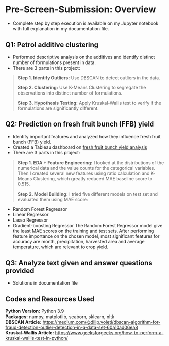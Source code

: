 # Pre-Screen-Submission: Overview
- Complete step by step execution is available on my Jupyter notebook with full explanation in my documentation file.
## Q1: Petrol additive clustering
- Performed descriptive analysis on the additives and identify distinct number of formulations present in data.
- There are 3 parts in this project:
> **Step 1. Identify Outliers:** Use DBSCAN to detect outliers in the data.
>
> **Step 2. Clustering:** Use K-Means Clustering to segregate the observations into distinct number of formulations.
>
> **Step 3. Hypothesis Testing:** Apply Kruskal-Wallis test to verify if the formulations are significantly different. 

## Q2: Prediction on fresh fruit bunch (FFB) yield
- Identify important features and analyzed how they influence fresh fruit bunch (FFB) yield.
- Created a Tableau dashboard on [fresh fruit bunch yield analysis](https://public.tableau.com/views/rfm_16624639585820/Dashboard1?:language=en-US&publish=yes&:display_count=n&:origin=viz_share_link)
- There are 3 parts in this project:
> **Step 1. EDA + Feature Engineering:** I looked at the distributions of the numerical data and the value counts for the categorical variables. Then I created several new features using ratio calculation and K-Means Clustering, which greatly reduced MAE baseline score to 0.515.
>
> **Step 2. Model Building:** I tried five different models on test set and evaluated them using MAE score:
- Random Forest Regressor
- Linear Regressor
- Lasso Regressor
- Gradient-boosting Regressor
The Random Forest Regressor model give the least MAE scores on the training and test sets. After performing feature importance on the chosen model, most significant features for accuracy are month, precipitation, harvested area and average temperature, which are relevant to crop yield. 
>
## Q3: Analyze text given and answer questions provided
- Solutions in documentation file

## Codes and Resources Used
**Python Version:** Python 3.9<br>
**Packages:** numpy, matplotlib, seaborn, sklearn, nltk<br>
**DBSCAN Article:** https://medium.com/@dilip.voleti/dbscan-algorithm-for-fraud-detection-outlier-detection-in-a-data-set-60a10ad06ea8<br>
**Kruskal-Wallis Article:** https://www.geeksforgeeks.org/how-to-perform-a-kruskal-wallis-test-in-python/<br>










